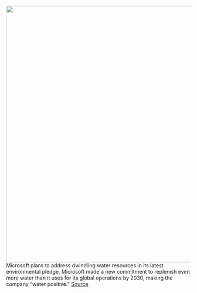 <img src='https://cdn.vox-cdn.com/thumbor/qCF4pkO8biwJAe76wBqS4Ih2MDg=/0x0:3000x2000/1200x800/filters:focal(1260x760:1740x1240)/cdn.vox-cdn.com/uploads/chorus_image/image/67442735/1266759350.jpg.0.jpg' width='700px' /><br/>
Microsoft plans to address dwindling water resources in its latest environmental pledge. Microsoft made a new commitment to replenish even more water than it uses for its global operations by 2030, making the company “water positive.”
<a href='https://www.theverge.com/2020/9/21/21448896/microsoft-environmental-pledge-water-scarcity-data-centers'> Source <a/>